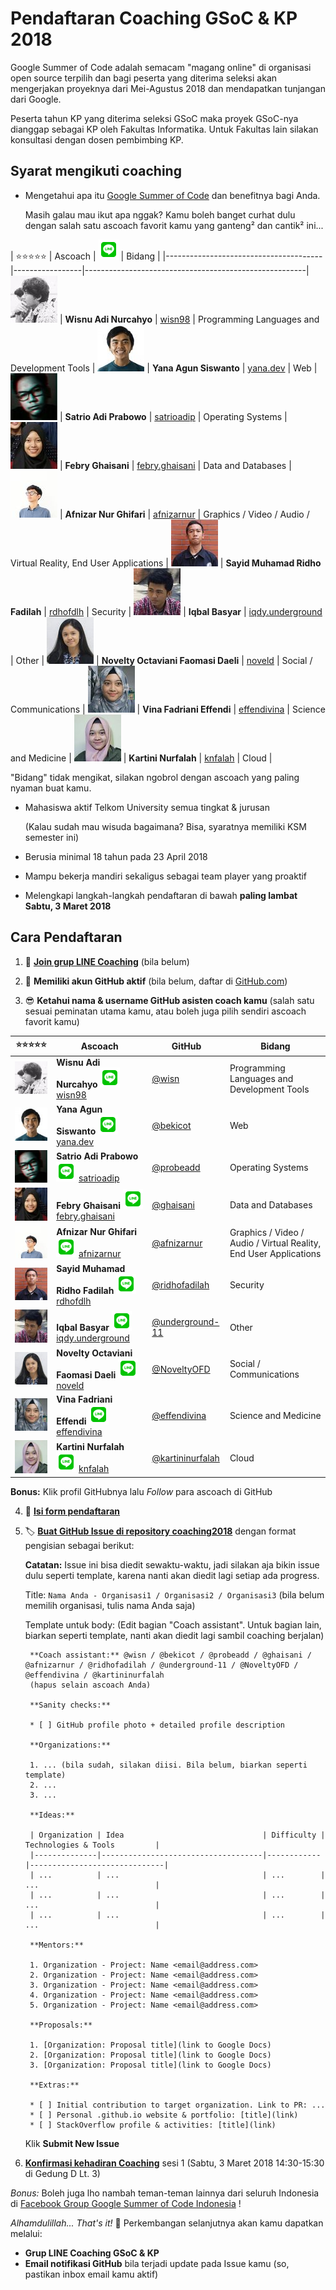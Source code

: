 # Pendaftaran Coaching GSoC & KP 2018

Google Summer of Code adalah semacam "magang online" di organisasi open source terpilih dan bagi peserta yang diterima seleksi akan mengerjakan proyeknya dari Mei-Agustus 2018 dan mendapatkan tunjangan dari Google.

Peserta tahun KP yang diterima seleksi GSoC maka proyek GSoC-nya dianggap sebagai KP oleh Fakultas Informatika. Untuk Fakultas lain silakan konsultasi dengan dosen pembimbing KP.

## Syarat mengikuti coaching

* Mengetahui apa itu [Google Summer of Code](/) dan benefitnya bagi Anda.

  Masih galau mau ikut apa nggak? Kamu boleh banget curhat dulu dengan salah satu ascoach favorit kamu yang ganteng² dan cantik² ini...
  
| ⭐⭐⭐⭐⭐                       | Ascoach            | ![LINE](icons8-line-32.png) | Bidang                                                | 
|---------------------------------------|-----------------|-------------------------------------------------------|
![ascoach](telkomuniversity-2018/wisn75.jpg) | **Wisnu Adi Nurcahyo** | [wisn98](https://line.me/ti/p/wisn98) | Programming Languages and Development Tools |
![ascoach](telkomuniversity-2018/bekicot75.jpg) | **Yana Agun Siswanto** | [yana.dev](https://line.me/ti/p/yana.dev) | Web |
![ascoach](telkomuniversity-2018/probeadd75.jpg) | **Satrio Adi Prabowo** | [satrioadip](https://line.me/ti/p/satrioadip) | Operating Systems |
![ascoach](telkomuniversity-2018/ghaisani75.jpg) | **Febry Ghaisani** | [febry.ghaisani](https://line.me/ti/p/febry.ghaisani) | Data and Databases |
![ascoach](telkomuniversity-2018/afnizarnur75.jpg) | **Afnizar Nur Ghifari** | [afnizarnur](https://line.me/ti/p/afnizarnur) | Graphics / Video / Audio / Virtual Reality, End User Applications |
![ascoach](telkomuniversity-2018/ridhofadilah75.jpg) | **Sayid Muhamad Ridho Fadilah** | [rdhofdlh](https://line.me/ti/p/rdhofdlh) | Security |
![ascoach](telkomuniversity-2018/underground-1175.jpg) | **Iqbal Basyar** | [iqdy.underground](https://line.me/ti/p/iqdy.underground) | Other |
![ascoach](telkomuniversity-2018/NoveltyOFD75.jpg) | **Novelty Octaviani Faomasi Daeli** | [noveld](https://line.me/ti/p/noveld) | Social / Communications |
![ascoach](telkomuniversity-2018/effendivina75.jpg) | **Vina Fadriani Effendi** | [effendivina](https://line.me/ti/p/effendivina) | Science and Medicine |
![ascoach](telkomuniversity-2018/kartininurfalah75.jpg) | **Kartini Nurfalah** | [knfalah](https://line.me/ti/p/knfalah) | Cloud |
  
   "Bidang" tidak mengikat, silakan ngobrol dengan ascoach yang paling nyaman buat kamu.
   
* Mahasiswa aktif Telkom University semua tingkat & jurusan

  (Kalau sudah mau wisuda bagaimana? Bisa, syaratnya memiliki KSM semester ini)

* Berusia minimal 18 tahun pada 23 April 2018
* Mampu bekerja mandiri sekaligus sebagai team player yang proaktif
* Melengkapi langkah-langkah pendaftaran di bawah **paling lambat Sabtu, 3 Maret 2018**

## Cara Pendaftaran

1. 💬 **[Join grup LINE Coaching](https://line.me/ti/g/-t_sKxNHNu)** (bila belum)
     
2. 🧐 **Memiliki akun GitHub aktif** (bila belum, daftar di [GitHub.com](https://github.com))

3. 😎 **Ketahui nama & username GitHub asisten coach kamu** (salah satu sesuai peminatan utama kamu, atau boleh juga pilih sendiri ascoach favorit kamu)

| ⭐⭐⭐⭐⭐                            | Ascoach            | GitHub                                | Bidang                                                | 
|---------------------------------------|-----------------|---------------------------------------|-------------------------------------------------------|
![ascoach](telkomuniversity-2018/wisn75.jpg) | **Wisnu Adi Nurcahyo** ![LINE](icons8-line-32.png) [wisn98](https://line.me/ti/p/wisn98) | [@wisn](https://github.com/wisn) | Programming Languages and Development Tools |
![ascoach](telkomuniversity-2018/bekicot75.jpg) | **Yana Agun Siswanto** ![LINE](icons8-line-32.png) [yana.dev](https://line.me/ti/p/yana.dev)  | [@bekicot](https://github.com/bekicot) | Web |
![ascoach](telkomuniversity-2018/probeadd75.jpg) | **Satrio Adi Prabowo**  ![LINE](icons8-line-32.png) [satrioadip](https://line.me/ti/p/satrioadip) | [@probeadd](https://github.com/probeadd) | Operating Systems |
![ascoach](telkomuniversity-2018/ghaisani75.jpg) | **Febry Ghaisani** ![LINE](icons8-line-32.png) [febry.ghaisani](https://line.me/ti/p/febry.ghaisani) | [@ghaisani](https://github.com/ghaisani) | Data and Databases |
![ascoach](telkomuniversity-2018/afnizarnur75.jpg) | **Afnizar Nur Ghifari** ![LINE](icons8-line-32.png) [afnizarnur](https://line.me/ti/p/afnizarnur) | [@afnizarnur](https://github.com/afnizarnur) | Graphics / Video / Audio / Virtual Reality, End User Applications |
![ascoach](telkomuniversity-2018/ridhofadilah75.jpg) | **Sayid Muhamad Ridho Fadilah** ![LINE](icons8-line-32.png) [rdhofdlh](https://line.me/ti/p/rdhofdlh) | [@ridhofadilah](https://github.com/ridhofadilah) | Security |
![ascoach](telkomuniversity-2018/underground-1175.jpg) | **Iqbal Basyar** ![LINE](icons8-line-32.png) [iqdy.underground](https://line.me/ti/p/iqdy.underground) | [@underground-11](https://github.com/underground-11) | Other |
![ascoach](telkomuniversity-2018/NoveltyOFD75.jpg) | **Novelty Octaviani Faomasi Daeli** ![LINE](icons8-line-32.png) [noveld](https://line.me/ti/p/noveld) | [@NoveltyOFD](https://github.com/NoveltyOFD) | Social / Communications |
![ascoach](telkomuniversity-2018/effendivina75.jpg) | **Vina Fadriani Effendi** ![LINE](icons8-line-32.png) [effendivina](https://line.me/ti/p/effendivina) | [@effendivina](https://github.com/effendivina) | Science and Medicine |
![ascoach](telkomuniversity-2018/kartininurfalah75.jpg) | **Kartini Nurfalah** ![LINE](icons8-line-32.png) [knfalah](https://line.me/ti/p/knfalah) | [@kartininurfalah](https://github.com/kartininurfalah) | Cloud |
   
   **Bonus:** Klik profil GitHubnya lalu _Follow_ para ascoach di GitHub

4. 📜 **[Isi form pendaftaran](https://goo.gl/forms/6FZJHMid74SEmWi93)**

5. 🏷 **[Buat GitHub Issue di repository coaching2018](https://github.com/gsocindonesia/coaching2018/issues/new)** dengan format pengisian sebagai berikut:

   **Catatan:** Issue ini bisa diedit sewaktu-waktu, jadi silakan aja bikin issue dulu seperti template, karena nanti akan diedit lagi setiap ada progress.

   Title: `Nama Anda - Organisasi1 / Organisasi2 / Organisasi3` (bila belum memilih organisasi, tulis nama Anda saja)
   
   Template untuk body: (Edit bagian "Coach assistant". Untuk bagian lain, biarkan seperti template, nanti akan diedit lagi sambil coaching berjalan)
   
        **Coach assistant:** @wisn / @bekicot / @probeadd / @ghaisani / @afnizarnur / @ridhofadilah / @underground-11 / @NoveltyOFD / @effendivina / @kartininurfalah
        (hapus selain ascoach Anda)

        **Sanity checks:**

        * [ ] GitHub profile photo + detailed profile description

        **Organizations:**

        1. ... (bila sudah, silakan diisi. Bila belum, biarkan seperti template)
        2. ...
        3. ...

        **Ideas:**

        | Organization | Idea                               | Difficulty | Technologies & Tools         |
        |--------------|------------------------------------|------------|------------------------------|
        | ...          | ...                                | ...        | ...                          |
        | ...          | ...                                | ...        | ...                          |
        | ...          | ...                                | ...        | ...                          |

        **Mentors:**

        1. Organization - Project: Name <email@address.com>
        2. Organization - Project: Name <email@address.com>
        3. Organization - Project: Name <email@address.com>
        4. Organization - Project: Name <email@address.com>
        5. Organization - Project: Name <email@address.com>

        **Proposals:**

        1. [Organization: Proposal title](link to Google Docs)
        2. [Organization: Proposal title](link to Google Docs)
        3. [Organization: Proposal title](link to Google Docs)

        **Extras:**

        * [ ] Initial contribution to target organization. Link to PR: ...
        * [ ] Personal .github.io website & portfolio: [title](link)
        * [ ] StackOverflow profile & activities: [title](link)

   Klik **Submit New Issue**

6. **[Konfirmasi kehadiran Coaching](http://bit.ly/sesicoaching2018)** sesi 1 (Sabtu, 3 Maret 2018 14:30-15:30 di Gedung D Lt. 3)

_Bonus:_ Boleh juga lho nambah teman-teman lainnya dari seluruh Indonesia di [Facebook Group Google Summer of Code Indonesia](https://www.facebook.com/groups/gsoc.indonesia) !

_Alhamdulillah... That's it!_ 🎉 Perkembangan selanjutnya akan kamu dapatkan melalui:

* **Grup LINE Coaching GSoC & KP**
* **Email notifikasi GitHub** bila terjadi update pada Issue kamu (so, pastikan inbox email kamu aktif)
